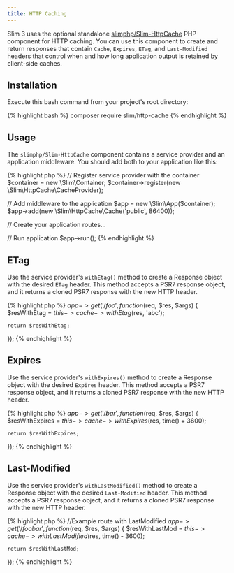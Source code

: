 ```yaml
---
title: HTTP Caching
---
```


Slim 3 uses the optional standalone [slimphp/Slim-HttpCache](https://github.com/slimphp/Slim-HttpCache) PHP component
for HTTP caching. You can use this component to create and return responses that
contain `Cache`, `Expires`, `ETag`, and `Last-Modified` headers that control
when and how long application output is retained by client-side caches.

## Installation

Execute this bash command from your project's root directory:

{% highlight bash %}
composer require slim/http-cache
{% endhighlight %}

## Usage

The `slimphp/Slim-HttpCache` component contains a service provider and an application
middleware. You should add both to your application like this:

{% highlight php %}
// Register service provider with the container
$container = new \Slim\Container;
$container->register(new \Slim\HttpCache\CacheProvider);

// Add middleware to the application
$app = new \Slim\App($container);
$app->add(new \Slim\HttpCache\Cache('public', 86400));

// Create your application routes...

// Run application
$app->run();
{% endhighlight %}

## ETag

Use the service provider's `withEtag()` method to create a Response object
with the desired `ETag` header. This method accepts a PSR7 response object,
and it returns a cloned PSR7 response with the new HTTP header.

{% highlight php %}
$app->get('/foo', function ($req, $res, $args) {
    $resWithEtag = $this->cache->withEtag($res, 'abc');

    return $resWithEtag;
});
{% endhighlight %}

## Expires

Use the service provider's `withExpires()` method to create a Response object
with the desired `Expires` header. This method accepts a PSR7 response object,
and it returns a cloned PSR7 response with the new HTTP header.

{% highlight php %}
$app->get('/bar',function ($req, $res, $args) {
    $resWithExpires = $this->cache->withExpires($res, time() + 3600);

    return $resWithExpires;
});
{% endhighlight %}

## Last-Modified

Use the service provider's `withLastModified()` method to create a Response object
with the desired `Last-Modified` header. This method accepts a PSR7 response object,
and it returns a cloned PSR7 response with the new HTTP header.

{% highlight php %}
//Example route with LastModified
$app->get('/foobar',function ($req, $res, $args) {
    $resWithLastMod = $this->cache->withLastModified($res, time() - 3600);

    return $resWithLastMod;
});
{% endhighlight %}
